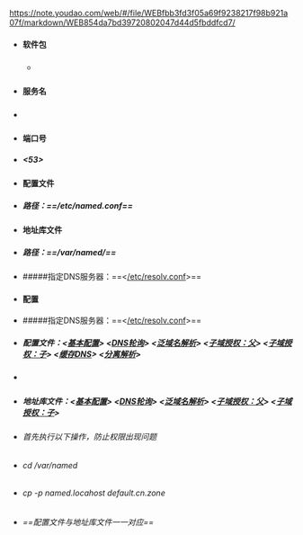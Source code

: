 https://note.youdao.com/web/#/file/WEBfbb3fd3f05a69f9238217f98b921a07f/markdown/WEB854da7bd39720802047d44d5fbddfcd7/


- #### 软件包
	 - ##### <bind> <bindchroot>
- #### 服务名
- ##### <named>
- #### 端口号
- ##### <53>
- #### 配置文件
- ##### 路径：==/etc/named.conf==
- #### 地址库文件
- ##### 路径：==/var/named/==
- #####指定DNS服务器：==<[/etc/resolv.conf](https://github.com/guiaiy/linux/blob/master/DNS/resolv.conf)>==
- #### 配置
- #####指定DNS服务器：==<[/etc/resolv.conf](https://github.com/guiaiy/linux/blob/master/DNS/resolv.conf)>==
- ##### 配置文件：<[基本配置](https://github.com/guiaiy/linux/blob/master/DNS/default.cn.zone)> <[DNS轮询](https://github.com/guiaiy/linux/blob/master/DNS/namedlunxun.conf)> <[泛域名解析](https://github.com/guiaiy/linux/blob/master/DNS/fanyuming.conf)> <[子域授权：父](https://github.com/guiaiy/linux/blob/master/DNS/namedfu.conf)> <[子域授权：子](https://github.com/guiaiy/linux/blob/master/DNS/zi.conf)> <[缓存DNS](https://github.com/guiaiy/linux/blob/master/DNS/huancun.conf)> <[分离解析](https://github.com/guiaiy/linux/blob/master/DNS/split.conf)>
- ##### 
- ##### 地址库文件：<[基本配置](https://github.com/guiaiy/linux/blob/master/DNS/default.cn.zone)> <[DNS轮询](https://github.com/guiaiy/linux/blob/master/DNS/lunxun.cn.zone)> <[泛域名解析](https://github.com/guiaiy/linux/blob/master/DNS/fanyuming.cn.zone)> <[子域授权：父](https://github.com/guiaiy/linux/blob/master/DNS/fu.cn.zone)> <[子域授权：子](https://github.com/guiaiy/linux/blob/master/DNS/zi.fu.cn.zone)>
- ###### 首先执行以下操作，防止权限出现问题
- ###### cd /var/named
- ###### cp -p named.locahost default.cn.zone
- ###### ==配置文件与地址库文件一一对应==
	

